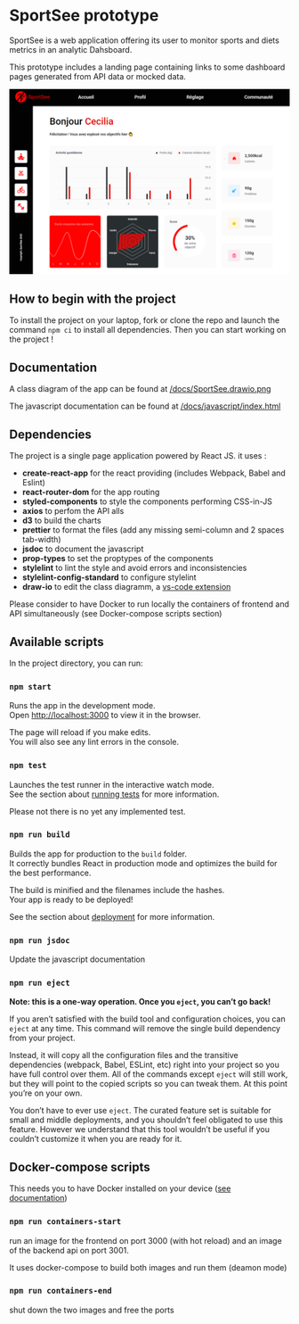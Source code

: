 # SportSee prototype

SportSee is a web application offering its user to monitor sports and diets metrics in an analytic Dahsboard.

This prototype includes a landing page containing links to some dashboard pages generated from API data or mocked data.

![app preview - dashboard](/docs/app-preview-dashboard.png)

## How to begin with the project

To install the project on your laptop, fork or clone the repo and launch the command `npm ci` to install all dependencies. Then you can start working on the project !

## Documentation

A class diagram of the app can be found at [/docs/SportSee.drawio.png](/docs/SportSee.drawio.png)

The javascript documentation can be found at [/docs/javascript/index.html](/docs/javascript/index.html)

## Dependencies

The project is a single page application powered by React JS. it uses :

- **create-react-app** for the react providing (includes Webpack, Babel and Eslint)
- **react-router-dom** for the app routing
- **styled-components** to style the components performing CSS-in-JS
- **axios** to perfom the API alls
- **d3** to build the charts
- **prettier** to format the files (add any missing semi-column and 2 spaces tab-width)
- **jsdoc** to document the javascript
- **prop-types** to set the proptypes of the components
- **stylelint** to lint the style and avoid errors and inconsistencies
- **stylelint-config-standard** to configure stylelint
- **draw-io** to edit the class diagramm, a [vs-code extension](https://marketplace.visualstudio.com/items?itemName=hediet.vscode-drawio)

Please consider to have Docker to run locally the containers of frontend and API simultaneously (see Docker-compose scripts section)

## Available scripts

In the project directory, you can run:

### `npm start`

Runs the app in the development mode.\
Open [http://localhost:3000](http://localhost:3000) to view it in the browser.

The page will reload if you make edits.\
You will also see any lint errors in the console.

### `npm test`

Launches the test runner in the interactive watch mode.\
See the section about [running tests](https://facebook.github.io/create-react-app/docs/running-tests) for more information.

Please not there is no yet any implemented test.

### `npm run build`

Builds the app for production to the `build` folder.\
It correctly bundles React in production mode and optimizes the build for the best performance.

The build is minified and the filenames include the hashes.\
Your app is ready to be deployed!

See the section about [deployment](https://facebook.github.io/create-react-app/docs/deployment) for more information.

### `npm run jsdoc`

Update the javascript documentation

### `npm run eject`

**Note: this is a one-way operation. Once you `eject`, you can’t go back!**

If you aren’t satisfied with the build tool and configuration choices, you can `eject` at any time. This command will remove the single build dependency from your project.

Instead, it will copy all the configuration files and the transitive dependencies (webpack, Babel, ESLint, etc) right into your project so you have full control over them. All of the commands except `eject` will still work, but they will point to the copied scripts so you can tweak them. At this point you’re on your own.

You don’t have to ever use `eject`. The curated feature set is suitable for small and middle deployments, and you shouldn’t feel obligated to use this feature. However we understand that this tool wouldn’t be useful if you couldn’t customize it when you are ready for it.

## Docker-compose scripts

This needs you to have Docker installed on your device ([see documentation](https://docs.docker.com/))

### `npm run containers-start`

run an image for the frontend on port 3000 (with hot reload) and an image of the backend api on port 3001.

It uses docker-compose to build both images and run them (deamon mode)

### `npm run containers-end`

shut down the two images and free the ports
